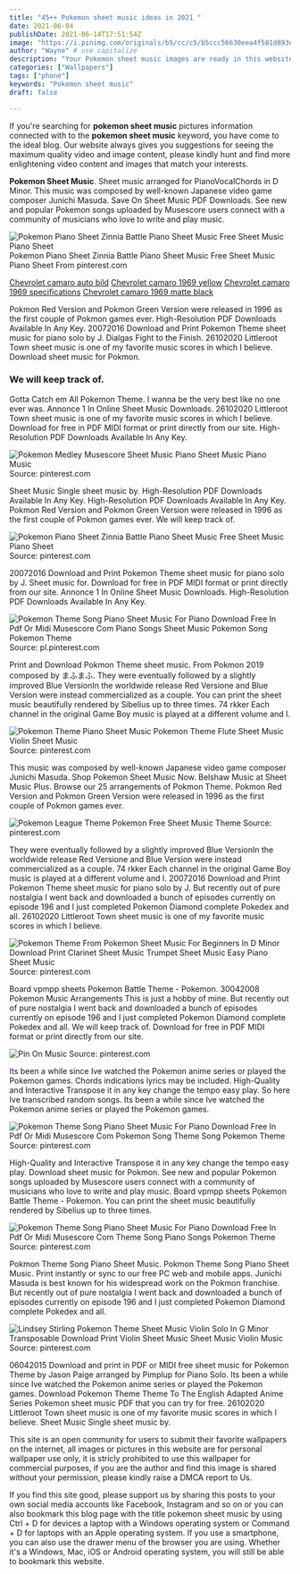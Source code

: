 ```yaml
---
title: "45++ Pokemon sheet music ideas in 2021 "
date: 2021-06-04
publishDate: 2021-06-14T17:51:54Z
image: "https://i.pinimg.com/originals/b5/cc/c5/b5ccc56630eea4f581d893d6341c18b9.gif"
author: "Wayne" # use capitalize
description: "Your Pokemon sheet music images are ready in this website. Pokemon sheet music are a topic that is being searched for and liked by netizens now. You can Download the Pokemon sheet music files here. Download all royalty-free images."
categories: ["Wallpapers"]
tags: ["phone"]
keywords: "Pokemon sheet music"
draft: false

---
```


If you're searching for **pokemon sheet music** pictures information connected with to the **pokemon sheet music** keyword, you have come to the ideal  blog.  Our website always  gives you  suggestions  for seeing  the maximum  quality video and image  content, please kindly hunt and find more enlightening video content and images  that match your interests.

**Pokemon Sheet Music**. Sheet music arranged for PianoVocalChords in D Minor. This music was composed by well-known Japanese video game composer Junichi Masuda. Save On Sheet Music PDF Downloads. See new and popular Pokemon songs uploaded by Musescore users connect with a community of musicians who love to write and play music.

![Pokemon Piano Sheet Zinnia Battle Piano Sheet Music Free Sheet Music Piano Sheet](https://i.pinimg.com/564x/92/48/a1/9248a13439557556ea8f0b914e343890.jpg "Pokemon Piano Sheet Zinnia Battle Piano Sheet Music Free Sheet Music Piano Sheet")
Pokemon Piano Sheet Zinnia Battle Piano Sheet Music Free Sheet Music Piano Sheet From pinterest.com

[Chevrolet camaro auto bild](/chevrolet-camaro-auto-bild/)
[Chevrolet camaro 1969 yellow](/chevrolet-camaro-1969-yellow/)
[Chevrolet camaro 1969 specifications](/chevrolet-camaro-1969-specifications/)
[Chevrolet camaro 1969 matte black](/chevrolet-camaro-1969-matte-black/)

Pokmon Red Version and Pokmon Green Version were released in 1996 as the first couple of Pokmon games ever. High-Resolution PDF Downloads Available In Any Key. 20072016 Download and Print Pokemon Theme sheet music for piano solo by J. Dialgas Fight to the Finish. 26102020 Littleroot Town sheet music is one of my favorite music scores in which I believe. Download sheet music for Pokmon.

### We will keep track of.

Gotta Catch em All Pokemon Theme. I wanna be the very best like no one ever was. Annonce 1 In Online Sheet Music Downloads. 26102020 Littleroot Town sheet music is one of my favorite music scores in which I believe. Download for free in PDF MIDI format or print directly from our site. High-Resolution PDF Downloads Available In Any Key.


![Pokemon Medley Musescore Sheet Music Piano Sheet Music Piano Music](https://i.pinimg.com/originals/f6/2b/3e/f62b3e3c79162e217bbb58c2a91a5333.png "Pokemon Medley Musescore Sheet Music Piano Sheet Music Piano Music")
Source: pinterest.com

Sheet Music Single sheet music by. High-Resolution PDF Downloads Available In Any Key. High-Resolution PDF Downloads Available In Any Key. Pokmon Red Version and Pokmon Green Version were released in 1996 as the first couple of Pokmon games ever. We will keep track of.

![Pokemon Piano Sheet Zinnia Battle Piano Sheet Music Free Sheet Music Piano Sheet](https://i.pinimg.com/564x/92/48/a1/9248a13439557556ea8f0b914e343890.jpg "Pokemon Piano Sheet Zinnia Battle Piano Sheet Music Free Sheet Music Piano Sheet")
Source: pinterest.com

20072016 Download and Print Pokemon Theme sheet music for piano solo by J. Sheet music for. Download for free in PDF MIDI format or print directly from our site. Annonce 1 In Online Sheet Music Downloads. High-Resolution PDF Downloads Available In Any Key.

![Pokemon Theme Song Piano Sheet Music For Piano Download Free In Pdf Or Midi Musescore Com Piano Songs Sheet Music Pokemon Song Pokemon Theme](https://i.pinimg.com/originals/88/a0/86/88a086d795e10c5250bd9b58cacd7483.png "Pokemon Theme Song Piano Sheet Music For Piano Download Free In Pdf Or Midi Musescore Com Piano Songs Sheet Music Pokemon Song Pokemon Theme")
Source: pl.pinterest.com

Print and Download Pokmon Theme sheet music. From Pokmon 2019 composed by まふまふ. They were eventually followed by a slightly improved Blue VersionIn the worldwide release Red Versione and Blue Version were instead commercialized as a couple. You can print the sheet music beautifully rendered by Sibelius up to three times. 74 rkker Each channel in the original Game Boy music is played at a different volume and I.

![Pokemon Theme Piano Sheet Music Pokemon Theme Flute Sheet Music Violin Sheet Music](https://i.pinimg.com/originals/71/90/67/7190676707bd21a35ecbd9721de9dfc2.jpg "Pokemon Theme Piano Sheet Music Pokemon Theme Flute Sheet Music Violin Sheet Music")
Source: pinterest.com

This music was composed by well-known Japanese video game composer Junichi Masuda. Shop Pokemon Sheet Music Now. Belshaw Music at Sheet Music Plus. Browse our 25 arrangements of Pokmon Theme. Pokmon Red Version and Pokmon Green Version were released in 1996 as the first couple of Pokmon games ever.

![Pokemon League Theme Pokemon Free Sheet Music Theme](https://i.pinimg.com/originals/d0/1f/0a/d01f0a8b8299dad0484b48ca2be7b502.png "Pokemon League Theme Pokemon Free Sheet Music Theme")
Source: pinterest.com

They were eventually followed by a slightly improved Blue VersionIn the worldwide release Red Versione and Blue Version were instead commercialized as a couple. 74 rkker Each channel in the original Game Boy music is played at a different volume and I. 20072016 Download and Print Pokemon Theme sheet music for piano solo by J. But recently out of pure nostalgia I went back and downloaded a bunch of episodes currently on episode 196 and I just completed Pokemon Diamond complete Pokedex and all. 26102020 Littleroot Town sheet music is one of my favorite music scores in which I believe.

![Pokemon Theme From Pokemon Sheet Music For Beginners In D Minor Download Print Clarinet Sheet Music Trumpet Sheet Music Easy Piano Sheet Music](https://i.pinimg.com/originals/7f/29/50/7f2950f5812c92300efda18f9d632b9b.gif "Pokemon Theme From Pokemon Sheet Music For Beginners In D Minor Download Print Clarinet Sheet Music Trumpet Sheet Music Easy Piano Sheet Music")
Source: pinterest.com

Board vpmpp sheets Pokemon Battle Theme - Pokemon. 30042008 Pokemon Music Arrangements This is just a hobby of mine. But recently out of pure nostalgia I went back and downloaded a bunch of episodes currently on episode 196 and I just completed Pokemon Diamond complete Pokedex and all. We will keep track of. Download for free in PDF MIDI format or print directly from our site.

![Pin On Music](https://i.pinimg.com/originals/15/4b/f6/154bf6dce22757effeaa45ec82dbb898.jpg "Pin On Music")
Source: pinterest.com

Its been a while since Ive watched the Pokemon anime series or played the Pokemon games. Chords indications lyrics may be included. High-Quality and Interactive Transpose it in any key change the tempo easy play. So here Ive transcribed random songs. Its been a while since Ive watched the Pokemon anime series or played the Pokemon games.

![Pokemon Theme Song Piano Sheet Music For Piano Download Free In Pdf Or Midi Musescore Com Pokemon Song Theme Song Pokemon Theme](https://i.pinimg.com/originals/fc/18/c6/fc18c6908d79271531f27a19bdfb6eaf.png "Pokemon Theme Song Piano Sheet Music For Piano Download Free In Pdf Or Midi Musescore Com Pokemon Song Theme Song Pokemon Theme")
Source: pinterest.com

High-Quality and Interactive Transpose it in any key change the tempo easy play. Download sheet music for Pokmon. See new and popular Pokemon songs uploaded by Musescore users connect with a community of musicians who love to write and play music. Board vpmpp sheets Pokemon Battle Theme - Pokemon. You can print the sheet music beautifully rendered by Sibelius up to three times.

![Pokemon Theme Song Piano Sheet Music For Piano Download Free In Pdf Or Midi Musescore Com Theme Song Piano Songs Pokemon Theme](https://i.pinimg.com/originals/5c/2b/05/5c2b051b7db755a8024ea2a23cf68d88.png "Pokemon Theme Song Piano Sheet Music For Piano Download Free In Pdf Or Midi Musescore Com Theme Song Piano Songs Pokemon Theme")
Source: pinterest.com

Pokmon Theme Song Piano Sheet Music. Pokmon Theme Song Piano Sheet Music. Print instantly or sync to our free PC web and mobile apps. Junichi Masuda is best known for his widespread work on the Pokmon franchise. But recently out of pure nostalgia I went back and downloaded a bunch of episodes currently on episode 196 and I just completed Pokemon Diamond complete Pokedex and all.

![Lindsey Stirling Pokemon Theme Sheet Music Violin Solo In G Minor Transposable Download Print Violin Sheet Music Sheet Music Violin Music](https://i.pinimg.com/originals/b5/cc/c5/b5ccc56630eea4f581d893d6341c18b9.gif "Lindsey Stirling Pokemon Theme Sheet Music Violin Solo In G Minor Transposable Download Print Violin Sheet Music Sheet Music Violin Music")
Source: pinterest.com

06042015 Download and print in PDF or MIDI free sheet music for Pokemon Theme by Jason Paige arranged by Pimplup for Piano Solo. Its been a while since Ive watched the Pokemon anime series or played the Pokemon games. Download Pokemon Theme Theme To The English Adapted Anime Series Pokemon sheet music PDF that you can try for free. 26102020 Littleroot Town sheet music is one of my favorite music scores in which I believe. Sheet Music Single sheet music by.

This site is an open community for users to submit their favorite wallpapers on the internet, all images or pictures in this website are for personal wallpaper use only, it is stricly prohibited to use this wallpaper for commercial purposes, if you are the author and find this image is shared without your permission, please kindly raise a DMCA report to Us.

If you find this site good, please support us by sharing this posts to your own social media accounts like Facebook, Instagram and so on or you can also bookmark this blog page with the title pokemon sheet music by using Ctrl + D for devices a laptop with a Windows operating system or Command + D for laptops with an Apple operating system. If you use a smartphone, you can also use the drawer menu of the browser you are using. Whether it's a Windows, Mac, iOS or Android operating system, you will still be able to bookmark this website.
